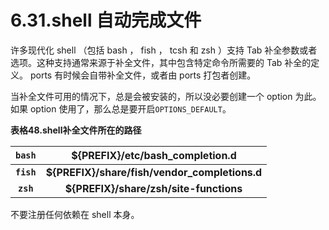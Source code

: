 # 6.31.shell 自动完成文件

许多现代化 shell （包括 bash ， fish ， tcsh 和 zsh ）支持  Tab  补全参数或者选项。这种支持通常来源于补全文件，其中包含特定命令所需要的 Tab 补全的定义。 ports 有时候会自带补全文件，或者由 ports 打包者创建。

当补全文件可用的情况下，总是会被安装的，所以没必要创建一个 option 为此。如果 option 使用了，那么总是要开启`OPTIONS_DEFAULT`。

**表格48.shell补全文件所在的路径**

| `bash`     | ${PREFIX}/etc/bash_completion.d               |
|:----------:|:---------------------------------------------:|
| **`fish`** | **${PREFIX}/share/fish/vendor_completions.d** |
| **`zsh`**  | **${PREFIX}/share/zsh/site-functions**        |

不要注册任何依赖在 shell 本身。

